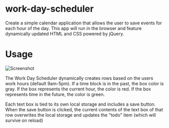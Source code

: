 # work-day-scheduler

Create a simple calendar application that allows the user to save events for each hour of the day. This app will run in the browser and feature dynamically updated HTML and CSS powered by jQuery.

# Usage

![Screenshot](./assets/img/screenshot.pngscreenshot.png)

The Work Day Scheduler dynamically creates rows based on the users work hours (default 9am-5pm). If a time block is in the past, the box color is gray. If the box represents the current hour, the color is red. If the box represents time in the future, the color is green.

Each text box is tied to its own local storage and includes a save button. When the save button is clicked, the current contents of the text box of that row overwrites the local storage and updates the "todo" item (which will survive on reload)
